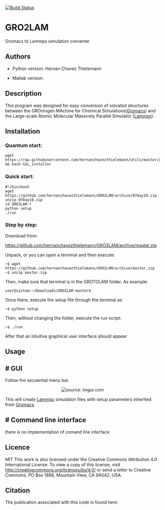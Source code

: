 
[![Build Status](https://travis-ci.org/hernanchavezthielemann/GRO2LAM.svg?branch=07may18)](https://travis-ci.org/hernanchavezthielemann/GRO2LAM)

# GRO2LAM
Gromacs to Lammps simulation converter

## Authors

- Python version:
    Hernan Chavez Thielemann

- Matlab version:

## Description
This program was designed for easy conversion of solvated structures between 
the GROningen MAchine for Chemical Simulations([Gromacs]) and the 
Large-scale Atomic Molecular Massively Parallel Simulator ([Lammps]).

## Installation

### Quantum start:

    wget https://raw.githubusercontent.com/hernanchavezthielemann/utils/master/grotolam/G2L_installer && bash G2L_installer
    
### Quick start:

    #!/bin/bash
    wget https://github.com/hernanchavezthielemann/GRO2LAM/archive/07may18.zip
    unzip 07may18.zip
    cd GRO2LAM-*
    python setup
    ./run


### Step by step:

Download from:

https://github.com/hernanchavezthielemann/GRO2LAM/archive/master.zip

Unpack, or you can open a terminal and then execute:
    
    ~$ wget https://github.com/hernanchavezthielemann/GRO2LAM/archive/master.zip
    ~$ unzip master.zip
    
Then, make sure that terminal is in the GROTOLAM folder. As example:
    
    user@system:~/Downloads/GRO2LAM-master$
    
Once there, execute the setup file through the terminal as:
    
    ~$ python setup
Then, without changing the folder, execute the run script:
    
    ~$ ./run
After that an intuitive graphical user interface should appear


## Usage

## # GUI
   Follow the secuential menu bar.
   
   <p align="center">
   <img src="https://i.imgur.com/gbI5H7y.gif" title="source: imgur.com" />
   </p>
   
   This will create [Lammps] simulation files with setup parameters inherited from [Gromacs].
    
## # Command line interface
   there is no implementation of comand line interface


## Licence
   MIT
   This work is also licensed under the Creative Commons Attribution 4.0 International License. 
   To view a copy of this license, visit http://creativecommons.org/licenses/by/4.0/ or send a letter to Creative Commons, 
   PO Box 1866, Mountain View, CA 94042, USA.

## Citation
   The publication associated with this code is found here:



[Lammps]: http://lammps.sandia.gov/
[Gromacs]: http://www.gromacs.org/
